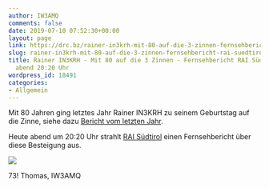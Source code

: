 ```yaml
---
author: IW3AMQ
comments: false
date: 2019-07-10 07:52:30+00:00
layout: page
link: https://drc.bz/rainer-in3krh-mit-80-auf-die-3-zinnen-fernsehbericht-rai-suedtirol-heute-abend-2020-uhr/
slug: rainer-in3krh-mit-80-auf-die-3-zinnen-fernsehbericht-rai-suedtirol-heute-abend-2020-uhr
title: Rainer IN3KRH - Mit 80 auf die 3 Zinnen - Fernsehbericht RAI Südtirol, heute
  abend 20:20 Uhr
wordpress_id: 18491
categories:
- Allgemein
---
```





Mit 80 Jahren ging letztes Jahr Rainer IN3KRH zu seinem Geburtstag auf die Zinne, siehe dazu [Bericht vom letzten Jahr](https://drc.bz/in3krh-reiner-mit-80-jahren-auf-die-grosse-zinne/).







Heute abend um 20:20 Uhr strahlt [RAI Südtirol](http://www.raisudtirol.rai.it/de/) einen Fernsehbericht über diese Besteigung aus.





![](https://drc.bz/wp-content/uploads/2019/07/Rainer-IN3KRH-1024x697.jpg)





73! Thomas, IW3AMQ  




